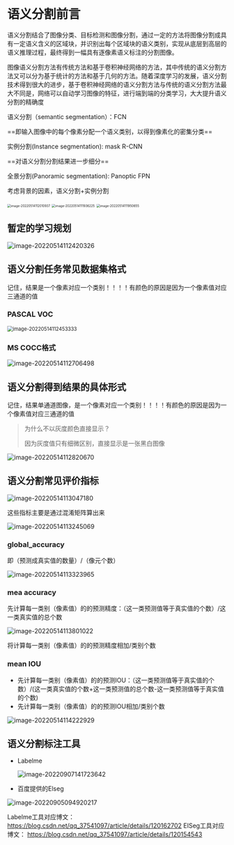 # 语义分割前言

语义分割结合了图像分类、目标检测和图像分割，通过一定的方法将图像分割成具有一定语义含义的区域块，并识别出每个区域块的语义类别，实现从底层到高层的语义推理过程，最终得到一幅具有逐像素语义标注的分割图像。

图像语义分割方法有传统方法和基于卷积神经网络的方法，其中传统的语义分割方法又可以分为基于统计的方法和基于几何的方法。随着深度学习的发展，语义分割技术得到很大的进步，基于卷积神经网络的语义分割方法与传统的语义分割方法最大不同是，网络可以自动学习图像的特征，进行端到端的分类学习，大大提升语义分割的精确度


语义分割（semantic segmentation）：FCN

==即输入图像中的每个像素分配一个语义类别，以得到像素化的密集分类==

实例分割(Instance segmentation):  mask R-CNN

==对语义分割分割结果进一步细分==

全景分割(Panoramic segmentation):  Panoptic FPN

考虑背景的因素，语义分割+实例分割

<img src="C:/Users/1/AppData/Roaming/Typora/typora-user-images/image-20220514112010937.png" alt="image-20220514112010937" style="zoom:50%;" />



<img src="https://gitee.com/long_chaohuo/images/raw/master/image-20220514111936225.png" alt="image-20220514111936225" style="zoom:50%;" />

<img src="C:/Users/1/AppData/Roaming/Typora/typora-user-images/image-20220514111950655.png" alt="image-20220514111950655" style="zoom:50%;" />



## 暂定的学习规划

![image-20220514112420326](https://gitee.com/long_chaohuo/images/raw/master/image-20220514112420326.png)



## 语义分割任务常见数据集格式

记住，结果是一个像素对应一个类别！！！！有颜色的原因是因为一个像素值对应三通道的值

### PASCAL VOC



<img src="https://gitee.com/long_chaohuo/images/raw/master/image-20220514112453333.png" alt="image-20220514112453333" style="zoom:80%;" />





### MS COCC格式

![image-20220514112706498](C:/Users/1/AppData/Roaming/Typora/typora-user-images/image-20220514112706498.png)



## 语义分割得到结果的具体形式

记住，结果单通道图像，是一个像素对应一个类别！！！！有颜色的原因是因为一个像素值对应三通道的值

> 为什么不以灰度颜色直接显示？
>
> 因为灰度值只有细微区别，直接显示是一张黑白图像

![image-20220514112820670](https://gitee.com/long_chaohuo/images/raw/master/image-20220514112820670.png)



## 语义分割常见评价指标







![image-20220514113047180](https://gitee.com/long_chaohuo/images/raw/master/image-20220514113047180.png)



这些指标主要是通过混淆矩阵算出来

![image-20220514113245069](C:/Users/1/AppData/Roaming/Typora/typora-user-images/image-20220514113245069.png)

### global_accuracy

即（预测成真实值的数量）/（像元个数）

![image-20220514113323965](https://gitee.com/long_chaohuo/images/raw/master/image-20220514113323965.png)



### mea accuracy

先计算每一类别（像素值）的的预测精度：（这一类预测值等于真实值的个数）/这一类真实值的总个数

![image-20220514113801022](C:/Users/1/AppData/Roaming/Typora/typora-user-images/image-20220514113801022.png)



将计算每一类别（像素值）的的预测精度相加/类别个数



### mean IOU

- 先计算每一类别（像素值）的的预测IOU：（这一类预测值等于真实值的个数）/(这一类真实值的个数+这一类预测值的总个数-这一类预测值等于真实值的个数)
- 先计算每一类别（像素值）的的预测IOU相加/类别个数



![image-20220514114222929](https://gitee.com/long_chaohuo/images/raw/master/image-20220514114222929.png)

## 语义分割标注工具

- Labelme

  ![image-20220907141723642](https://gitee.com/long_chaohuo/images/raw/master/image-20220907141723642.png)

  

- 百度提供的Elseg

![image-20220905094920217](C:/Users/1/AppData/Roaming/Typora/typora-user-images/image-20220905094920217.png)

Labelme工具对应博文：
https://blog.csdn.net/qq_37541097/article/details/120162702
EISeg工具对应博文：
https://blog.csdn.net/qq_37541097/article/details/120154543







